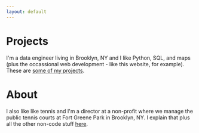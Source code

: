 ```yaml
---
layout: default
---
```


<link rel="shortcut icon" type="image/x-icon" href="assets/images/icon.ico">

# Projects

I'm a data engineer living in Brooklyn, NY and I like Python, SQL, and maps (plus the occassional web development - like this website, for example). These are [some of my projects](./projects.md).

# About

I also like like tennis and I'm a director at a non-profit where we manage the public tennis courts at Fort Greene Park in Brooklyn, NY. I explain that plus all the other non-code stuff [here](./story.md).